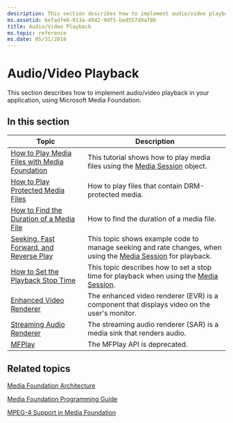 ```yaml
---
description: This section describes how to implement audio/video playback in your application, using Microsoft Media Foundation.
ms.assetid: 6efadfe6-013a-4942-9df5-bed557d9af8b
title: Audio/Video Playback
ms.topic: reference
ms.date: 05/31/2018
---
```


# Audio/Video Playback

This section describes how to implement audio/video playback in your application, using Microsoft Media Foundation.

## In this section



| Topic                                                                                               | Description                                                                                                                                  |
|-----------------------------------------------------------------------------------------------------|----------------------------------------------------------------------------------------------------------------------------------------------|
| [How to Play Media Files with Media Foundation](how-to-play-unprotected-media-files.md)<br/> | This tutorial shows how to play media files using the [Media Session](media-session.md) object. <br/>                                 |
| [How to Play Protected Media Files](how-to-play-protected-media-files.md)<br/>               | How to play files that contain DRM-protected media.<br/>                                                                               |
| [How to Find the Duration of a Media File](how-to-find-the-duration-of-a-media-file.md)<br/> | How to find the duration of a media file.<br/>                                                                                         |
| [Seeking, Fast Forward, and Reverse Play](seeking--fast-forward--and-reverse-play.md)<br/>   | This topic shows example code to manage seeking and rate changes, when using the [Media Session](media-session.md) for playback.<br/> |
| [How to Set the Playback Stop Time](how-to-set-the-playback-stop-time-.md)<br/>              | This topic describes how to set a stop time for playback when using the [Media Session](media-session.md).<br/>                       |
| [Enhanced Video Renderer](enhanced-video-renderer.md)<br/>                                   | The enhanced video renderer (EVR) is a component that displays video on the user's monitor.<br/>                                       |
| [Streaming Audio Renderer](streaming-audio-renderer.md)<br/>                                 | The streaming audio renderer (SAR) is a media sink that renders audio.<br/>                                                            |
| [MFPlay](using-mfplay-for-audio-video-playback.md)<br/>                                      | The MFPlay API is deprecated.<br/>                                                                                                     |



 

## Related topics

<dl> <dt>

[Media Foundation Architecture](media-foundation-architecture.md)
</dt> <dt>

[Media Foundation Programming Guide](media-foundation-programming-guide.md)
</dt> <dt>

[MPEG-4 Support in Media Foundation](mpeg-4-support-in-media-foundation.md)
</dt> </dl>

 

 




